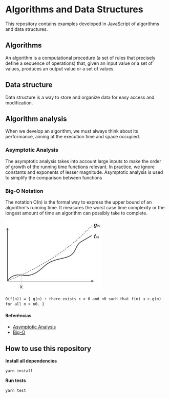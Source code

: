 
# Algorithms and Data Structures

This repository contains examples developed in JavaScript of algorithms and data structures.

## Algorithms

An algorithm is a computational procedure (a set of rules that precisely define a sequence of operations) that, given an input value or a set of values, produces an output value or a set of values.

## Data structure

Data structure is a way to store and organize data for easy access and modification.

## Algorithm analysis

When we develop an algorithm, we must always think about its performance, aiming at the execution time and space occupied.

### Asymptotic Analysis

The asymptotic analysis takes into account large inputs to make the order of growth of the running time  functions relevant.
In practice, we ignore constants and exponents of lesser magnitude. Asymptotic analysis is used to simplify the comparison between functions

### Big-O Notation

The notation Ο(n) is the formal way to express the upper bound of an algorithm's running time. It measures the worst case time complexity or the longest amount of time an algorithm can possibly take to complete.

![Big-O Notation](./assets/big_o_notation.jpg)

```
Ο(f(n)) = { g(n) : there exists c > 0 and n0 such that f(n) ≤ c.g(n) for all n > n0. }
```

#### Referências

- [Asymptotic Analysis](https://www.javatpoint.com/data-structure-asymptotic-analysis)
- [Big-O](https://www.bigocheatsheet.com/)


## How to use this repository

**Install all dependencies**
```
yarn install
```

**Run tests**
```
yarn test
```
